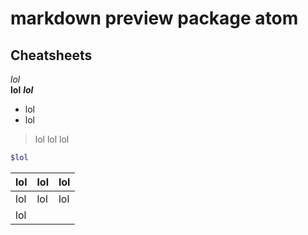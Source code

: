 # markdown preview package atom
## Cheatsheets

*lol*<br>
**lol**
***lol***

* lol
* lol

> lol lol lol

```php
$lol
```

lol | lol | lol
---|---|---
lol | lol | lol
lol |

